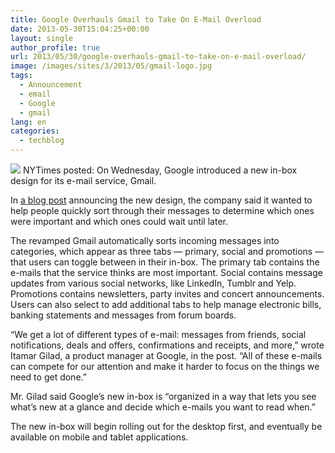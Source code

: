 ```yaml
---
title: Google Overhauls Gmail to Take On E-Mail Overload
date: 2013-05-30T15:04:25+00:00
layout: single
author_profile: true
url: 2013/05/30/google-overhauls-gmail-to-take-on-e-mail-overload/
image: /images/sites/3/2013/05/gmail-logo.jpg
tags:
  - Announcement
  - email
  - Google
  - gmail
lang: en
categories: 
  - techblog
---
```

![](/images/2013/05/gmail-logo.jpg)
NYTimes posted: On Wednesday, Google introduced a new in-box design for its e-mail service, Gmail.

In [a blog post](http://gmailblog.blogspot.com/2013/05/a-new-inbox-that-puts-you-back-in.html) announcing the new design, the company said it wanted to help people quickly sort through their messages to determine which ones were important and which ones could wait until later.

The revamped Gmail automatically sorts incoming messages into categories, which appear as three tabs — primary, social and promotions — that users can toggle between in their in-box. The primary tab contains the e-mails that the service thinks are most important. Social contains message updates from various social networks, like LinkedIn, Tumblr and Yelp. Promotions contains newsletters, party invites and concert announcements. Users can also select to add additional tabs to help manage electronic bills, banking statements and messages from forum boards.

“We get a lot of different types of e-mail: messages from friends, social notifications, deals and offers, confirmations and receipts, and more,” wrote Itamar Gilad, a product manager at Google, in the post. “All of these e-mails can compete for our attention and make it harder to focus on the things we need to get done.”

Mr. Gilad said Google’s new in-box is “organized in a way that lets you see what’s new at a glance and decide which e-mails you want to read when.”

The new in-box will begin rolling out for the desktop first, and eventually be available on mobile and tablet applications.

